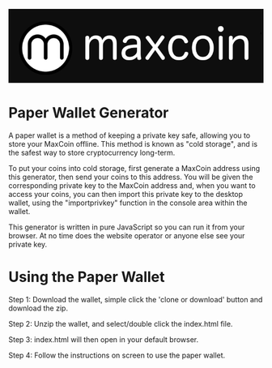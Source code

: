 ![picture](img/logo.png)

Paper Wallet Generator
======================

A paper wallet is a method of keeping a private key safe, allowing you to store your MaxCoin offline. This method is known as "cold storage", and is the safest way to store cryptocurrency long-term.

To put your coins into cold storage, first generate a MaxCoin address using this generator, then send your coins to this address. You will be given the corresponding private key to the MaxCoin address and, when you want to access your coins, you can then import this private key to the desktop wallet, using the "importprivkey" function in the console area within the wallet.

This generator is written in pure JavaScript so you can run it from your browser. At no time does the website operator or anyone else see your private key.

Using the Paper Wallet
======================
Step 1: Download the wallet, simple click the 'clone or download' button and download the zip.

Step 2: Unzip the wallet, and select/double click the index.html file.

Step 3: index.html will then open in your default browser.

Step 4: Follow the instructions on screen to use the paper wallet.
